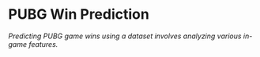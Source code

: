 

# PUBG Win Prediction

*Predicting PUBG game wins using a dataset involves analyzing various in-game features.*
